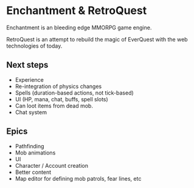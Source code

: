 Enchantment & RetroQuest
========================

Enchantment is an bleeding edge MMORPG game engine.

RetroQuest is an attempt to rebuild the magic of EverQuest with the web technologies of today.

Next steps
----------
* Experience
* Re-integration of physics changes
* Spells (duration-based actions, not tick-based)
* UI (HP, mana, chat, buffs, spell slots)
* Can loot items from dead mob.
* Chat system


Epics
-----

* Pathfinding
* Mob animations
* UI
* Character / Account creation
* Better content
* Map editor for defining mob patrols, fear lines, etc

